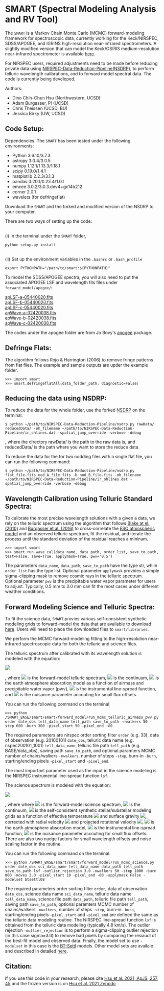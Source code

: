 # SMART (Spectral Modeling Analysis and RV Tool)
The `SMART` is a Markov Chain Monte Carlo (MCMC) forward-modeling framework for spectroscopic data, currently working for the Keck/NIRSPEC, SDSS/APOGEE, and IGRINS high-resolution near-infrared spectrometers. A slightly modified version that can model the Keck/OSIRIS medium-resolution near-infrared spectrometer is available [here](https://github.com/ctheissen/osiris_fmp).

For NIRSPEC users, required adjustments need to be made before reducing private data using [NIRSPEC-Data-Reduction-Pipeline(NSDRP)](https://github.com/Keck-DataReductionPipelines/NIRSPEC-Data-Reduction-Pipeline), to perform telluric wavelength calibrations, and to forward model spectral data. The code is currently being developed.

Authors:
* Dino Chih-Chun Hsu (Northwestern, UCSD)
* Adam Burgasser, PI (UCSD)
* Chris Theissen (UCSD, BU)
* Jessica Birky (UW, UCSD)

## Code Setup:
Dependencies. The `SMART` has been tested under the following environments:
* Python 3.6.10/3.7.3
* astropy 3.0.4/3.0.5
* numpy 1.12.1/1.13.3/1.18.1
* scipy 0.19.0/1.4.1
* matplotlib 2.2.3/3.1.3
* pandas 0.20.1/0.23.4/1.0.1
* emcee 3.0.2/3.0.3.dev4+gc14b212
* corner 2.0.1
* wavelets (for defringeflat)

Download the `SMART` and the forked and modified version of the NSDRP to your computer.

There are two ways of setting up the code:

<br/>(i) In the terminal under the `SMART` folder, 

```
python setup.py install
```

<br/>(ii) Set up the environment variables in the `.bashrc` or `.bash_profile`

```
export PYTHONPATH="/path/to/smart:${PYTHONPATH}"
```

To model the SDSS/APOGEE spectra, you will also need to put the associated APOGEE LSF and wavelength fits files under `forward_model/apogee/`:

[apLSF-a-05440020.fits](https://dr13.sdss.org/sas/dr13/apogee/spectro/redux/r6/cal/lsf/apLSF-a-05440020.fits)<br/>
[apLSF-b-05440020.fits](https://dr13.sdss.org/sas/dr13/apogee/spectro/redux/r6/cal/lsf/apLSF-b-05440020.fits)<br/>
[apLSF-c-05440020.fits](https://dr13.sdss.org/sas/dr13/apogee/spectro/redux/r6/cal/lsf/apLSF-c-05440020.fits)<br/>
[apWave-a-02420038.fits](https://dr13.sdss.org/sas/dr13/apogee/spectro/redux/r6/cal/wave/apWave-a-02420038.fits)<br/>
[apWave-b-02420038.fits](https://dr13.sdss.org/sas/dr13/apogee/spectro/redux/r6/cal/wave/apWave-b-02420038.fits)<br/>
[apWave-c-02420038.fits](https://dr13.sdss.org/sas/dr13/apogee/spectro/redux/r6/cal/wave/apWave-c-02420038.fits)<br/>

The codes under the apogee folder are from Jo Bovy's [apogee](https://github.com/jobovy/apogee) package.

## Defringe Flats:
The algorithm follows Rojo & Harrington (2006) to remove fringe patterns from flat files. The example and sample outputs are upder the example folder.

```
>>> import smart
>>> smart.defringeflatAll(data_folder_path, diagnostic=False)
```

## Reducing the data using NSDRP:
To reduce the data for the whole folder, use the forked [NSDRP](https://github.com/ctheissen/NIRSPEC-Data-Reduction-Pipeline) on the terminal:

```
$ python ~/path/to/NIRSPEC-Data-Reduction-Pipeline/nsdrp.py rawData/ reducedData/ -oh_filename ~/path/to/NIRSPEC-Data-Reduction-Pipeline/ir_ohlines.dat -spatial_jump_override -verbose -debug
```

, where the directory rawData/ is the path to the raw data is, and reducedData/ is the path where you want to store the reduce data.

To reduce the data for the for two nodding files with a single flat file, you can run the following command:

```
$ python ~/path/to/NIRSPEC-Data-Reduction-Pipeline/nsdrp.py flat_file.fits nod_A_file.fits -b nod_B_file.fits -oh_filename ~/path/to/NIRSPEC-Data-Reduction-Pipeline/ir_ohlines.dat -spatial_jump_override -verbose -debug
```

## Wavelength Calibration using Telluric Standard Spectra:
To calibrate the most precise wavelength solutions with a given a data, we rely on the telluric spectrum using the algorithm that follows [Blake at el. (2010)](https://ui.adsabs.harvard.edu/abs/2010ApJ...723..684B/abstract) and [Burgasser et al. (2016)](https://ui.adsabs.harvard.edu/abs/2016ApJ...827...25B/abstract) to cross-correlate the [ESO atmospheric model](https://ui.adsabs.harvard.edu/abs/2014A%26A...568A...9M/abstract) and an observed telluric spectrum, fit the residual, and iterate the process until the standard deviation of the residual reaches a mininum.

```
>>> import smart
>>> smart.run_wave_cal(data_name, data_path, order_list, save_to_path, test=False, save=True, applymask=True, pwv='0.5')
```

The parameters `data_name`, `data_path`, `save_to_path` have the type str, while `order_list` has the type list. Optional parameter `applymask` provides a simple sigma-clipping mask to remove cosmic rays in the telluric spectrum. Optional parameter `pwv` is the precipitable water vapor parameter for users to adjust. Typically, 0.5 mm to 3.0 mm can fit the most cases under different weather conditions. 

## Forward Modeling Science and Telluric Spectra:
To fit the science data, `SMART` provies various self-consistent synthetic modeling grids to forward-model the data that are available to download [here](https://drive.google.com/drive/folders/1P-NrlxdyX3nphRgN4R-4oS86BKZ4Z9th). Users will need to place the downloaded files to `smart/libraries`.

We perform the MCMC forward-modeling fitting to the high-resolution near-infrared spectroscopic data for both the telluric and science files.

The telluric spectrum after calibrated with its wavelength solution is modeled with the equation:

<img src="https://render.githubusercontent.com/render/math?math=D[p] = C[p(\lambda)] \times \Big[ T \big[ p^*(\lambda) \big] \otimes \kappa_G (\Delta \nu_{inst}(p)) \Big] + C_{flux}.">

, where <img src="https://render.githubusercontent.com/render/math?math=D[p]"> is the forward-model telluric spectrum, <img src="https://render.githubusercontent.com/render/math?math=C[p(\lambda)]"> is the continuum, <img src="https://render.githubusercontent.com/render/math?math=T \big[ p^*(\lambda) \big]"> is the earth atmosphere absorption model as a function of airmass and precipitable water vapor (pwv), <img src="https://render.githubusercontent.com/render/math?math=\Delta \nu_{inst}(p)"> is the instrumental line-spread function, and <img src="https://render.githubusercontent.com/render/math?math=C_{flux}"> is the nuisance parameter accouting for small flux offsets.

You can run the following command on the terminal:

```
>>> python /SMART_BASE/smart/smart/forward_model/run_mcmc_telluric_airmass_pwv.py order date_obs tell_data_name tell_path save_to_path -nwalkers 50 -step 600 -burn 300 -pixel_start 50 -pixel_end -80
```

The required parameters are nirspec order sorting filter `order` (e.g. 33), data of observation (e.g. 20100101) `date_obs`, telluric data name (e.g. nspec200101_1001) `tell_data_name`, telluric file path `tell_path` (e.g. BASE/data_obs), saving path `save_to_path`, and optional paramters MCMC number of chains/walkers `-nwalkers`, number of steps `-step`, burn-in `-burn`, starting/ending pixels `-pixel_start` and `-pixel_end`.

The most important parameter used as the input in the science modeling is the NIRSPEC instrumental line-spread function `lsf`.

The science spectrum is modeled with the equation:

<img src="https://render.githubusercontent.com/render/math?math=D[p] = C[p] \times \Bigg[ \bigg(M \Big[p^* \big(\lambda \big[ 1 + \frac{RV^*}{c}\big] \big) , T_{\text{eff}}, \log{g} \Big] \otimes \kappa_R (v\sin{i}) \bigg) \times T \big[ p^*(\lambda) \big] \Bigg] \otimes \kappa_G (\Delta \nu_{inst}) + C_{flux}">

, where where <img src="https://render.githubusercontent.com/render/math?math=D[p]"> is the forward-model science spectrum, <img src="https://render.githubusercontent.com/render/math?math=C[p(\lambda)]"> is the continuum, <img src="https://render.githubusercontent.com/render/math?math=M \big[ p^*(\lambda) \big]"> is the self-consistent synthetic stellar/substellar modeling grids as a function of effective temperature <img src="https://render.githubusercontent.com/render/math?math=T_{\text{eff}}"> and surface gravity <img src="https://render.githubusercontent.com/render/math?math=\log{g}">, corrected with radial velocity <img src="https://render.githubusercontent.com/render/math?math=RV"> and projected rotational velocity <img src="https://render.githubusercontent.com/render/math?math=v\sin{i}">, <img src="https://render.githubusercontent.com/render/math?math=[ T \big[ p^*(\lambda) \big]"> is the earth atmosphere absorption model, <img src="https://render.githubusercontent.com/render/math?math=\Delta \nu_{inst}(p)"> is the instrumental line-spread function, <img src="https://render.githubusercontent.com/render/math?math=C_{flux}"> is the nuisance parameter accouting for small flux offsets. There are also two nudge factors for small wavelength offsets and noise scaling factor in the routine.

You can run the following command on the terminal:

```
>>> python /SMART_BASE/smart/smart/forward_model/run_mcmc_science.py order date_obs sci_data_name tell_data_name data_path tell_path save_to_path lsf -outlier_rejection 3.0 -nwalkers 50 -step 1000 -burn 800 -moves 2.0 -pixel_start 10 -pixel_end -80 -applymask False -modelset btsettl08
```

The required parameters order sorting filter `order`, data of observation `date_obs`, science data name `sci_data_name`, telluric data name `tell_data_name`, science file path `data_path`, telluric file path `tell_path`, saving path `save_to_path`, optional paramters MCMC number of chains/walkers `-nwalkers`, number of steps `-step`, burn-in `-burn`, starting/ending pixels `-pixel_start` and `-pixel_end` are defined the same as the telluric data modeling routine. The NIRSPEC line-spread function `lsf` is obtained from the telluric data modeling (typically 4.8 km/s). The outlier rejection `-outlier_rejection` is to perform a sigma-clipping outlier rejection (in this case sigma=3.0) to remove bad pixels by comparing the resiaudl of the best-fit model and observed data. Finally, the model set to use `-modelset` in this case is the [BT-Settl](https://ui.adsabs.harvard.edu/abs/2012RSPTA.370.2765A/abstract) models. Other model sets are availale and described in detailed [here](https://github.com/chihchunhsu/smart/tree/master/smart/libraries).

## Citation:

If you use this code in your research, please cite [Hsu et al. 2021; ApJS, 257, 45](https://ui.adsabs.harvard.edu/abs/2021ApJS..257...45H/abstract) and the frozen version is on [Hsu et al. 2021 Zenodo](https://ui.adsabs.harvard.edu/abs/2021zndo...4765258H/abstract)


